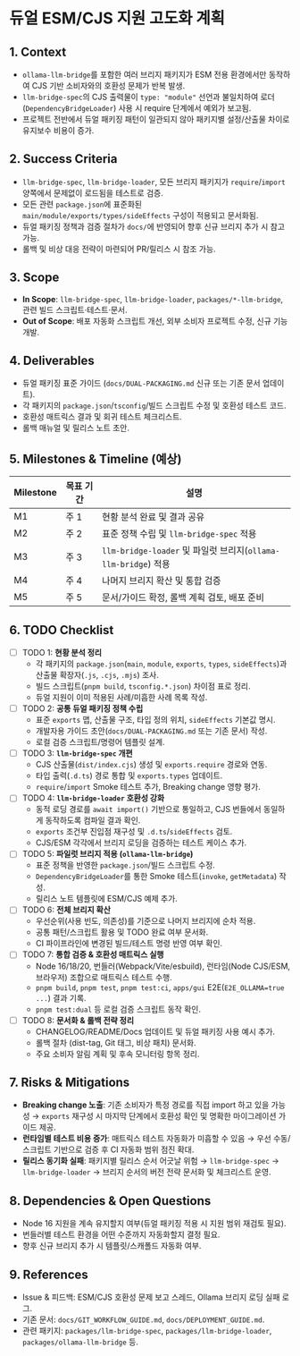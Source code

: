 # 듀얼 ESM/CJS 지원 고도화 계획

## 1. Context
- `ollama-llm-bridge`를 포함한 여러 브리지 패키지가 ESM 전용 환경에서만 동작하여 CJS 기반 소비자와의 호환성 문제가 반복 발생.
- `llm-bridge-spec`의 CJS 출력물이 `type: "module"` 선언과 불일치하여 로더(`DependencyBridgeLoader`) 사용 시 require 단계에서 예외가 보고됨.
- 프로젝트 전반에서 듀얼 패키징 패턴이 일관되지 않아 패키지별 설정/산출물 차이로 유지보수 비용이 증가.

## 2. Success Criteria
- `llm-bridge-spec`, `llm-bridge-loader`, 모든 브리지 패키지가 `require`/`import` 양쪽에서 문제없이 로드됨을 테스트로 검증.
- 모든 관련 `package.json`에 표준화된 `main/module/exports/types/sideEffects` 구성이 적용되고 문서화됨.
- 듀얼 패키징 정책과 검증 절차가 `docs/`에 반영되어 향후 신규 브리지 추가 시 참고 가능.
- 롤백 및 비상 대응 전략이 마련되어 PR/릴리스 시 참조 가능.

## 3. Scope
- **In Scope**: `llm-bridge-spec`, `llm-bridge-loader`, `packages/*-llm-bridge`, 관련 빌드 스크립트·테스트·문서.
- **Out of Scope**: 배포 자동화 스크립트 개선, 외부 소비자 프로젝트 수정, 신규 기능 개발.

## 4. Deliverables
- 듀얼 패키징 표준 가이드 (`docs/DUAL-PACKAGING.md` 신규 또는 기존 문서 업데이트).
- 각 패키지의 `package.json`/`tsconfig`/빌드 스크립트 수정 및 호환성 테스트 코드.
- 호환성 매트릭스 결과 및 회귀 테스트 체크리스트.
- 롤백 매뉴얼 및 릴리스 노트 초안.

## 5. Milestones & Timeline (예상)
| Milestone | 목표 기간 | 설명 |
| --- | --- | --- |
| M1 | 주 1 | 현황 분석 완료 및 결과 공유 |
| M2 | 주 2 | 표준 정책 수립 및 `llm-bridge-spec` 적용 |
| M3 | 주 3 | `llm-bridge-loader` 및 파일럿 브리지(`ollama-llm-bridge`) 적용 |
| M4 | 주 4 | 나머지 브리지 확산 및 통합 검증 |
| M5 | 주 5 | 문서/가이드 확정, 롤백 계획 검토, 배포 준비 |

## 6. TODO Checklist
- [ ] TODO 1: **현황 분석 정리**
  - 각 패키지의 `package.json`(`main`, `module`, `exports`, `types`, `sideEffects`)과 산출물 확장자(`.js`, `.cjs`, `.mjs`) 조사.
  - 빌드 스크립트(`pnpm build`, `tsconfig.*.json`) 차이점 표로 정리.
  - 듀얼 지원이 이미 적용된 사례/미흡한 사례 목록 작성.
- [ ] TODO 2: **공통 듀얼 패키징 정책 수립**
  - 표준 `exports` 맵, 산출물 구조, 타입 정의 위치, `sideEffects` 기본값 명시.
  - 개발자용 가이드 초안(`docs/DUAL-PACKAGING.md` 또는 기존 문서) 작성.
  - 로컬 검증 스크립트/명령어 템플릿 설계.
- [ ] TODO 3: **`llm-bridge-spec` 개편**
  - CJS 산출물(`dist/index.cjs`) 생성 및 `exports.require` 경로와 연동.
  - 타입 출력(`.d.ts`) 경로 통합 및 `exports.types` 업데이트.
  - `require`/`import` Smoke 테스트 추가, Breaking change 영향 평가.
- [ ] TODO 4: **`llm-bridge-loader` 호환성 강화**
  - 동적 로딩 경로를 `await import()` 기반으로 통일하고, CJS 번들에서 동일하게 동작하도록 컴파일 결과 확인.
  - `exports` 조건부 진입점 재구성 및 `.d.ts`/`sideEffects` 검토.
  - CJS/ESM 각각에서 브리지 로딩을 검증하는 테스트 케이스 추가.
- [ ] TODO 5: **파일럿 브리지 적용 (`ollama-llm-bridge`)**
  - 표준 정책을 반영한 `package.json`/빌드 스크립트 수정.
  - `DependencyBridgeLoader`를 통한 Smoke 테스트(`invoke`, `getMetadata`) 작성.
  - 릴리스 노트 템플릿에 ESM/CJS 예제 추가.
- [ ] TODO 6: **전체 브리지 확산**
  - 우선순위(사용 빈도, 의존성)를 기준으로 나머지 브리지에 순차 적용.
  - 공통 패턴/스크립트 활용 및 TODO 완료 여부 문서화.
  - CI 파이프라인에 변경된 빌드/테스트 명령 반영 여부 확인.
- [ ] TODO 7: **통합 검증 & 호환성 매트릭스 실행**
  - Node 16/18/20, 번들러(Webpack/Vite/esbuild), 런타임(Node CJS/ESM, 브라우저) 조합으로 매트릭스 테스트 수행.
  - `pnpm build`, `pnpm test`, `pnpm test:ci`, `apps/gui` E2E(`E2E_OLLAMA=true ...`) 결과 기록.
  - `pnpm test:dual` 등 로컬 검증 스크립트 동작 확인.
- [ ] TODO 8: **문서화 & 롤백 전략 정리**
  - CHANGELOG/README/Docs 업데이트 및 듀얼 패키징 사용 예시 추가.
  - 롤백 절차 (dist-tag, Git 태그, 비상 패치) 문서화.
  - 주요 소비자 알림 계획 및 후속 모니터링 항목 정리.

## 7. Risks & Mitigations
- **Breaking change 노출**: 기존 소비자가 특정 경로를 직접 import 하고 있을 가능성 → `exports` 재구성 시 마지막 단계에서 호환성 확인 및 명확한 마이그레이션 가이드 제공.
- **런타임별 테스트 비용 증가**: 매트릭스 테스트 자동화가 미흡할 수 있음 → 우선 수동/스크립트 기반으로 검증 후 CI 자동화 범위 점진 확대.
- **릴리스 동기화 실패**: 패키지별 릴리스 순서 어긋날 위험 → `llm-bridge-spec` → `llm-bridge-loader` → 브리지 순서의 버전 전략 문서화 및 체크리스트 운영.

## 8. Dependencies & Open Questions
- Node 16 지원을 계속 유지할지 여부(듀얼 패키징 적용 시 지원 범위 재검토 필요).
- 번들러별 테스트 환경을 어떤 수준까지 자동화할지 결정 필요.
- 향후 신규 브리지 추가 시 템플릿/스캐폴드 자동화 여부.

## 9. References
- Issue & 피드백: ESM/CJS 호환성 문제 보고 스레드, Ollama 브리지 로딩 실패 로그.
- 기존 문서: `docs/GIT_WORKFLOW_GUIDE.md`, `docs/DEPLOYMENT_GUIDE.md`.
- 관련 패키지: `packages/llm-bridge-spec`, `packages/llm-bridge-loader`, `packages/ollama-llm-bridge` 등.

